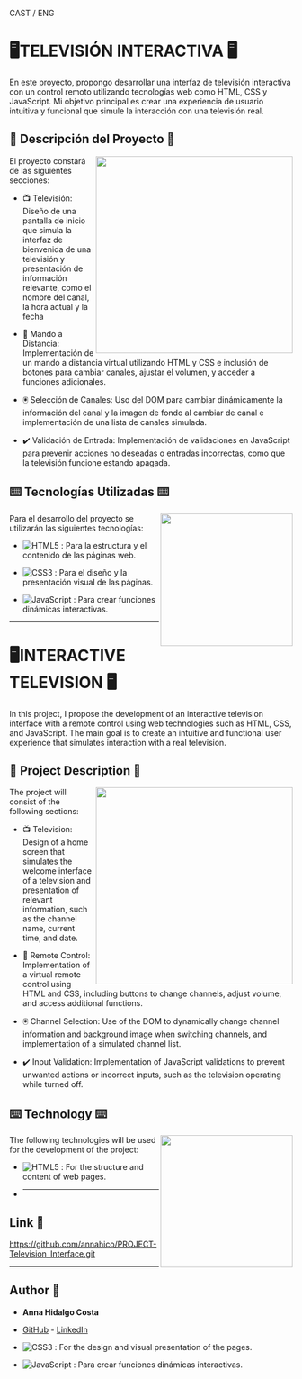 CAST / ENG

# 🖥️​ TELEVISIÓN INTERACTIVA 🖥️​  

En este proyecto, propongo desarrollar una interfaz de televisión interactiva con un control remoto utilizando tecnologías web como HTML, CSS y JavaScript. Mi objetivo principal es crear una experiencia de usuario intuitiva y funcional que simule la interacción con una televisión real.

## 📑 Descripción del Proyecto 📑

<img align="right" src="https://www.topito.com/wp-content/uploads/2013/01/code-21.gif" width="350" />

El proyecto constará de las siguientes secciones:

- 📺​ Televisión: Diseño de una pantalla de inicio que simula la interfaz de bienvenida de una televisión y presentación de información relevante, como el nombre del canal, la hora actual y la fecha

- 📱​ Mando a Distancia: Implementación de un mando a distancia virtual utilizando HTML y CSS e inclusión de botones para cambiar canales, ajustar el volumen, y acceder a funciones adicionales.

- 🖲️​ Selección de Canales: Uso del DOM para cambiar dinámicamente la información del canal y la imagen de fondo al cambiar de canal e implementación de una lista de canales simulada.

- ✔️​ Validación de Entrada: Implementación de validaciones en JavaScript para prevenir acciones no deseadas o entradas incorrectas, como que la televisión funcione estando apagada.

## ⌨️ Tecnologías Utilizadas ⌨️

<img align="right" src="https://media.dev.to/cdn-cgi/image/width=1000,height=420,fit=cover,gravity=auto,format=auto/https%3A%2F%2Fdev-to-uploads.s3.amazonaws.com%2Fuploads%2Farticles%2F3ywok35ynjducmohley1.gif" width="235" />

Para el desarrollo del proyecto se utilizarán las siguientes tecnologías:

- ![HTML5](https://img.shields.io/badge/html5-%23E34F26.svg?style=for-the-badge&logo=html5&logoColor=white) : Para la estructura y el contenido de las páginas web.
  
- ![CSS3](https://img.shields.io/badge/css3-%231572B6.svg?style=for-the-badge&logo=css3&logoColor=white) : Para el diseño y la presentación visual de las páginas.

- ![JavaScript](https://img.shields.io/badge/javascript-%23323330.svg?style=for-the-badge&logo=javascript&logoColor=%23F7DF1E) : Para crear funciones dinámicas interactivas.


-------------------------------------------------------------------------------------------------------------------------------------------------------------------------------------------------------------

# 🖥️​ INTERACTIVE TELEVISION 🖥️​ 

In this project, I propose the development of an interactive television interface with a remote control using web technologies such as HTML, CSS, and JavaScript. The main goal is to create an intuitive and functional user experience that simulates interaction with a real television.

## 📑 Project Description 📑

<img align="right" src="https://www.topito.com/wp-content/uploads/2013/01/code-21.gif" width="350" />

The project will consist of the following sections:

- 📺 Television: Design of a home screen that simulates the welcome interface of a television and presentation of relevant information, such as the channel name, current time, and date.

- 📱 Remote Control: Implementation of a virtual remote control using HTML and CSS, including buttons to change channels, adjust volume, and access additional functions.

- 🖲️ Channel Selection: Use of the DOM to dynamically change channel information and background image when switching channels, and implementation of a simulated channel list.

- ✔️ Input Validation: Implementation of JavaScript validations to prevent unwanted actions or incorrect inputs, such as the television operating while turned off.

## ⌨️ Technology ⌨️

<img align="right" src="https://media.dev.to/cdn-cgi/image/width=1000,height=420,fit=cover,gravity=auto,format=auto/https%3A%2F%2Fdev-to-uploads.s3.amazonaws.com%2Fuploads%2Farticles%2F3ywok35ynjducmohley1.gif" width="235" />

The following technologies will be used for the development of the project:

- ![HTML5](https://img.shields.io/badge/html5-%23E34F26.svg?style=for-the-badge&logo=html5&logoColor=white)  : For the structure and content of web pages.

- ***

## Link :dart:

https://github.com/annahico/PROJECT-Television_Interface.git

***
## Author :wave:

- **Anna Hidalgo Costa**
- [GitHub](https://github.com/annahico) - [LinkedIn](https://www.linkedin.com/in/annahico/)


- ![CSS3](https://img.shields.io/badge/css3-%231572B6.svg?style=for-the-badge&logo=css3&logoColor=white) : For the design and visual presentation of the pages.

- ![JavaScript](https://img.shields.io/badge/javascript-%23323330.svg?style=for-the-badge&logo=javascript&logoColor=%23F7DF1E) : Para crear funciones dinámicas interactivas.

